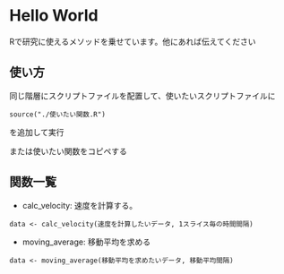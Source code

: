 # Hello World
Rで研究に使えるメソッドを乗せています。他にあれば伝えてください

## 使い方

同じ階層にスクリプトファイルを配置して、使いたいスクリプトファイルに
```
source("./使いたい関数.R")
```
を追加して実行

または使いたい関数をコピペする

## 関数一覧
* calc_velocity:
速度を計算する。
```
data <- calc_velocity(速度を計算したいデータ, 1スライス毎の時間間隔)
```
* moving_average:
移動平均を求める
```
data <- moving_average(移動平均を求めたいデータ, 移動平均間隔)
```
